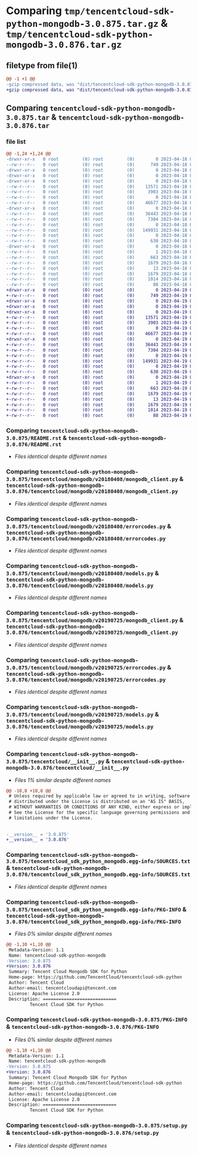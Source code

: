 # Comparing `tmp/tencentcloud-sdk-python-mongodb-3.0.875.tar.gz` & `tmp/tencentcloud-sdk-python-mongodb-3.0.876.tar.gz`

## filetype from file(1)

```diff
@@ -1 +1 @@
-gzip compressed data, was "dist/tencentcloud-sdk-python-mongodb-3.0.875.tar", last modified: Tue Apr 18 00:46:22 2023, max compression
+gzip compressed data, was "dist/tencentcloud-sdk-python-mongodb-3.0.876.tar", last modified: Wed Apr 19 00:32:21 2023, max compression
```

## Comparing `tencentcloud-sdk-python-mongodb-3.0.875.tar` & `tencentcloud-sdk-python-mongodb-3.0.876.tar`

### file list

```diff
@@ -1,24 +1,24 @@
-drwxr-xr-x   0 root         (0) root         (0)        0 2023-04-18 00:46:22.000000 tencentcloud-sdk-python-mongodb-3.0.875/
--rw-r--r--   0 root         (0) root         (0)      749 2023-04-18 00:46:22.000000 tencentcloud-sdk-python-mongodb-3.0.875/README.rst
-drwxr-xr-x   0 root         (0) root         (0)        0 2023-04-18 00:46:22.000000 tencentcloud-sdk-python-mongodb-3.0.875/tencentcloud/
-drwxr-xr-x   0 root         (0) root         (0)        0 2023-04-18 00:46:22.000000 tencentcloud-sdk-python-mongodb-3.0.875/tencentcloud/mongodb/
-drwxr-xr-x   0 root         (0) root         (0)        0 2023-04-18 00:46:22.000000 tencentcloud-sdk-python-mongodb-3.0.875/tencentcloud/mongodb/v20180408/
--rw-r--r--   0 root         (0) root         (0)    13571 2023-04-18 00:46:22.000000 tencentcloud-sdk-python-mongodb-3.0.875/tencentcloud/mongodb/v20180408/mongodb_client.py
--rw-r--r--   0 root         (0) root         (0)     3903 2023-04-18 00:46:22.000000 tencentcloud-sdk-python-mongodb-3.0.875/tencentcloud/mongodb/v20180408/errorcodes.py
--rw-r--r--   0 root         (0) root         (0)        0 2023-04-18 00:46:22.000000 tencentcloud-sdk-python-mongodb-3.0.875/tencentcloud/mongodb/v20180408/__init__.py
--rw-r--r--   0 root         (0) root         (0)    46677 2023-04-18 00:46:22.000000 tencentcloud-sdk-python-mongodb-3.0.875/tencentcloud/mongodb/v20180408/models.py
-drwxr-xr-x   0 root         (0) root         (0)        0 2023-04-18 00:46:22.000000 tencentcloud-sdk-python-mongodb-3.0.875/tencentcloud/mongodb/v20190725/
--rw-r--r--   0 root         (0) root         (0)    36443 2023-04-18 00:46:22.000000 tencentcloud-sdk-python-mongodb-3.0.875/tencentcloud/mongodb/v20190725/mongodb_client.py
--rw-r--r--   0 root         (0) root         (0)     7304 2023-04-18 00:46:22.000000 tencentcloud-sdk-python-mongodb-3.0.875/tencentcloud/mongodb/v20190725/errorcodes.py
--rw-r--r--   0 root         (0) root         (0)        0 2023-04-18 00:46:22.000000 tencentcloud-sdk-python-mongodb-3.0.875/tencentcloud/mongodb/v20190725/__init__.py
--rw-r--r--   0 root         (0) root         (0)   149931 2023-04-18 00:46:22.000000 tencentcloud-sdk-python-mongodb-3.0.875/tencentcloud/mongodb/v20190725/models.py
--rw-r--r--   0 root         (0) root         (0)        0 2023-04-18 00:46:22.000000 tencentcloud-sdk-python-mongodb-3.0.875/tencentcloud/mongodb/__init__.py
--rw-r--r--   0 root         (0) root         (0)      630 2023-04-18 00:46:22.000000 tencentcloud-sdk-python-mongodb-3.0.875/tencentcloud/__init__.py
-drwxr-xr-x   0 root         (0) root         (0)        0 2023-04-18 00:46:22.000000 tencentcloud-sdk-python-mongodb-3.0.875/tencentcloud_sdk_python_mongodb.egg-info/
--rw-r--r--   0 root         (0) root         (0)        1 2023-04-18 00:46:22.000000 tencentcloud-sdk-python-mongodb-3.0.875/tencentcloud_sdk_python_mongodb.egg-info/dependency_links.txt
--rw-r--r--   0 root         (0) root         (0)      663 2023-04-18 00:46:22.000000 tencentcloud-sdk-python-mongodb-3.0.875/tencentcloud_sdk_python_mongodb.egg-info/SOURCES.txt
--rw-r--r--   0 root         (0) root         (0)     1679 2023-04-18 00:46:22.000000 tencentcloud-sdk-python-mongodb-3.0.875/tencentcloud_sdk_python_mongodb.egg-info/PKG-INFO
--rw-r--r--   0 root         (0) root         (0)       13 2023-04-18 00:46:22.000000 tencentcloud-sdk-python-mongodb-3.0.875/tencentcloud_sdk_python_mongodb.egg-info/top_level.txt
--rw-r--r--   0 root         (0) root         (0)     1679 2023-04-18 00:46:22.000000 tencentcloud-sdk-python-mongodb-3.0.875/PKG-INFO
--rw-r--r--   0 root         (0) root         (0)     1014 2023-04-18 00:46:22.000000 tencentcloud-sdk-python-mongodb-3.0.875/setup.py
--rw-r--r--   0 root         (0) root         (0)       88 2023-04-18 00:46:22.000000 tencentcloud-sdk-python-mongodb-3.0.875/setup.cfg
+drwxr-xr-x   0 root         (0) root         (0)        0 2023-04-19 00:32:21.000000 tencentcloud-sdk-python-mongodb-3.0.876/
+-rw-r--r--   0 root         (0) root         (0)      749 2023-04-19 00:32:21.000000 tencentcloud-sdk-python-mongodb-3.0.876/README.rst
+drwxr-xr-x   0 root         (0) root         (0)        0 2023-04-19 00:32:21.000000 tencentcloud-sdk-python-mongodb-3.0.876/tencentcloud/
+drwxr-xr-x   0 root         (0) root         (0)        0 2023-04-19 00:32:21.000000 tencentcloud-sdk-python-mongodb-3.0.876/tencentcloud/mongodb/
+drwxr-xr-x   0 root         (0) root         (0)        0 2023-04-19 00:32:21.000000 tencentcloud-sdk-python-mongodb-3.0.876/tencentcloud/mongodb/v20180408/
+-rw-r--r--   0 root         (0) root         (0)    13571 2023-04-19 00:32:21.000000 tencentcloud-sdk-python-mongodb-3.0.876/tencentcloud/mongodb/v20180408/mongodb_client.py
+-rw-r--r--   0 root         (0) root         (0)     3903 2023-04-19 00:32:21.000000 tencentcloud-sdk-python-mongodb-3.0.876/tencentcloud/mongodb/v20180408/errorcodes.py
+-rw-r--r--   0 root         (0) root         (0)        0 2023-04-19 00:32:21.000000 tencentcloud-sdk-python-mongodb-3.0.876/tencentcloud/mongodb/v20180408/__init__.py
+-rw-r--r--   0 root         (0) root         (0)    46677 2023-04-19 00:32:21.000000 tencentcloud-sdk-python-mongodb-3.0.876/tencentcloud/mongodb/v20180408/models.py
+drwxr-xr-x   0 root         (0) root         (0)        0 2023-04-19 00:32:21.000000 tencentcloud-sdk-python-mongodb-3.0.876/tencentcloud/mongodb/v20190725/
+-rw-r--r--   0 root         (0) root         (0)    36443 2023-04-19 00:32:21.000000 tencentcloud-sdk-python-mongodb-3.0.876/tencentcloud/mongodb/v20190725/mongodb_client.py
+-rw-r--r--   0 root         (0) root         (0)     7304 2023-04-19 00:32:21.000000 tencentcloud-sdk-python-mongodb-3.0.876/tencentcloud/mongodb/v20190725/errorcodes.py
+-rw-r--r--   0 root         (0) root         (0)        0 2023-04-19 00:32:21.000000 tencentcloud-sdk-python-mongodb-3.0.876/tencentcloud/mongodb/v20190725/__init__.py
+-rw-r--r--   0 root         (0) root         (0)   149931 2023-04-19 00:32:21.000000 tencentcloud-sdk-python-mongodb-3.0.876/tencentcloud/mongodb/v20190725/models.py
+-rw-r--r--   0 root         (0) root         (0)        0 2023-04-19 00:32:21.000000 tencentcloud-sdk-python-mongodb-3.0.876/tencentcloud/mongodb/__init__.py
+-rw-r--r--   0 root         (0) root         (0)      630 2023-04-19 00:32:21.000000 tencentcloud-sdk-python-mongodb-3.0.876/tencentcloud/__init__.py
+drwxr-xr-x   0 root         (0) root         (0)        0 2023-04-19 00:32:21.000000 tencentcloud-sdk-python-mongodb-3.0.876/tencentcloud_sdk_python_mongodb.egg-info/
+-rw-r--r--   0 root         (0) root         (0)        1 2023-04-19 00:32:21.000000 tencentcloud-sdk-python-mongodb-3.0.876/tencentcloud_sdk_python_mongodb.egg-info/dependency_links.txt
+-rw-r--r--   0 root         (0) root         (0)      663 2023-04-19 00:32:21.000000 tencentcloud-sdk-python-mongodb-3.0.876/tencentcloud_sdk_python_mongodb.egg-info/SOURCES.txt
+-rw-r--r--   0 root         (0) root         (0)     1679 2023-04-19 00:32:21.000000 tencentcloud-sdk-python-mongodb-3.0.876/tencentcloud_sdk_python_mongodb.egg-info/PKG-INFO
+-rw-r--r--   0 root         (0) root         (0)       13 2023-04-19 00:32:21.000000 tencentcloud-sdk-python-mongodb-3.0.876/tencentcloud_sdk_python_mongodb.egg-info/top_level.txt
+-rw-r--r--   0 root         (0) root         (0)     1679 2023-04-19 00:32:21.000000 tencentcloud-sdk-python-mongodb-3.0.876/PKG-INFO
+-rw-r--r--   0 root         (0) root         (0)     1014 2023-04-19 00:32:21.000000 tencentcloud-sdk-python-mongodb-3.0.876/setup.py
+-rw-r--r--   0 root         (0) root         (0)       88 2023-04-19 00:32:21.000000 tencentcloud-sdk-python-mongodb-3.0.876/setup.cfg
```

### Comparing `tencentcloud-sdk-python-mongodb-3.0.875/README.rst` & `tencentcloud-sdk-python-mongodb-3.0.876/README.rst`

 * *Files identical despite different names*

### Comparing `tencentcloud-sdk-python-mongodb-3.0.875/tencentcloud/mongodb/v20180408/mongodb_client.py` & `tencentcloud-sdk-python-mongodb-3.0.876/tencentcloud/mongodb/v20180408/mongodb_client.py`

 * *Files identical despite different names*

### Comparing `tencentcloud-sdk-python-mongodb-3.0.875/tencentcloud/mongodb/v20180408/errorcodes.py` & `tencentcloud-sdk-python-mongodb-3.0.876/tencentcloud/mongodb/v20180408/errorcodes.py`

 * *Files identical despite different names*

### Comparing `tencentcloud-sdk-python-mongodb-3.0.875/tencentcloud/mongodb/v20180408/models.py` & `tencentcloud-sdk-python-mongodb-3.0.876/tencentcloud/mongodb/v20180408/models.py`

 * *Files identical despite different names*

### Comparing `tencentcloud-sdk-python-mongodb-3.0.875/tencentcloud/mongodb/v20190725/mongodb_client.py` & `tencentcloud-sdk-python-mongodb-3.0.876/tencentcloud/mongodb/v20190725/mongodb_client.py`

 * *Files identical despite different names*

### Comparing `tencentcloud-sdk-python-mongodb-3.0.875/tencentcloud/mongodb/v20190725/errorcodes.py` & `tencentcloud-sdk-python-mongodb-3.0.876/tencentcloud/mongodb/v20190725/errorcodes.py`

 * *Files identical despite different names*

### Comparing `tencentcloud-sdk-python-mongodb-3.0.875/tencentcloud/mongodb/v20190725/models.py` & `tencentcloud-sdk-python-mongodb-3.0.876/tencentcloud/mongodb/v20190725/models.py`

 * *Files identical despite different names*

### Comparing `tencentcloud-sdk-python-mongodb-3.0.875/tencentcloud/__init__.py` & `tencentcloud-sdk-python-mongodb-3.0.876/tencentcloud/__init__.py`

 * *Files 1% similar despite different names*

```diff
@@ -10,8 +10,8 @@
 # Unless required by applicable law or agreed to in writing, software
 # distributed under the License is distributed on an "AS IS" BASIS,
 # WITHOUT WARRANTIES OR CONDITIONS OF ANY KIND, either express or implied.
 # See the License for the specific language governing permissions and
 # limitations under the License.
 
 
-__version__ = '3.0.875'
+__version__ = '3.0.876'
```

### Comparing `tencentcloud-sdk-python-mongodb-3.0.875/tencentcloud_sdk_python_mongodb.egg-info/SOURCES.txt` & `tencentcloud-sdk-python-mongodb-3.0.876/tencentcloud_sdk_python_mongodb.egg-info/SOURCES.txt`

 * *Files identical despite different names*

### Comparing `tencentcloud-sdk-python-mongodb-3.0.875/tencentcloud_sdk_python_mongodb.egg-info/PKG-INFO` & `tencentcloud-sdk-python-mongodb-3.0.876/tencentcloud_sdk_python_mongodb.egg-info/PKG-INFO`

 * *Files 0% similar despite different names*

```diff
@@ -1,10 +1,10 @@
 Metadata-Version: 1.1
 Name: tencentcloud-sdk-python-mongodb
-Version: 3.0.875
+Version: 3.0.876
 Summary: Tencent Cloud Mongodb SDK for Python
 Home-page: https://github.com/TencentCloud/tencentcloud-sdk-python
 Author: Tencent Cloud
 Author-email: tencentcloudapi@tencent.com
 License: Apache License 2.0
 Description: ============================
         Tencent Cloud SDK for Python
```

### Comparing `tencentcloud-sdk-python-mongodb-3.0.875/PKG-INFO` & `tencentcloud-sdk-python-mongodb-3.0.876/PKG-INFO`

 * *Files 0% similar despite different names*

```diff
@@ -1,10 +1,10 @@
 Metadata-Version: 1.1
 Name: tencentcloud-sdk-python-mongodb
-Version: 3.0.875
+Version: 3.0.876
 Summary: Tencent Cloud Mongodb SDK for Python
 Home-page: https://github.com/TencentCloud/tencentcloud-sdk-python
 Author: Tencent Cloud
 Author-email: tencentcloudapi@tencent.com
 License: Apache License 2.0
 Description: ============================
         Tencent Cloud SDK for Python
```

### Comparing `tencentcloud-sdk-python-mongodb-3.0.875/setup.py` & `tencentcloud-sdk-python-mongodb-3.0.876/setup.py`

 * *Files identical despite different names*

